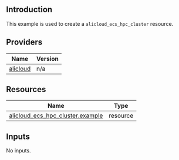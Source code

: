 <!-- BEGIN_TF_DOCS -->
## Introduction

This example is used to create a `alicloud_ecs_hpc_cluster` resource.

## Providers

| Name | Version |
|------|---------|
| <a name="provider_alicloud"></a> [alicloud](#provider\_alicloud) | n/a |

## Resources

| Name | Type |
|------|------|
| [alicloud_ecs_hpc_cluster.example](https://registry.terraform.io/providers/aliyun/alicloud/latest/docs/resources/ecs_hpc_cluster) | resource |

## Inputs

No inputs.
<!-- END_TF_DOCS -->    
